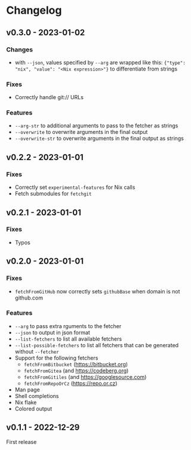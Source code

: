 # Changelog

## v0.3.0 - 2023-01-02

### Changes

- with `--json`, values specified by `--arg` are wrapped like this: `{"type": "nix", "value": "<Nix expression>"}` to differentiate from strings

### Fixes

- Correctly handle git:// URLs

### Features

- `--arg-str` to additional arguments to pass to the fetcher as strings
- `--overwrite` to overwrite arguments in the final output
- `--overwrite-str` to overwrite arguments in the final output as strings

## v0.2.2 - 2023-01-01

### Fixes

- Correctly set `experimental-features` for Nix calls
- Fetch submodules for `fetchgit`

## v0.2.1 - 2023-01-01

### Fixes

- Typos

## v0.2.0 - 2023-01-01

### Fixes

- `fetchFromGitHub` now correctly sets `githubBase` when domain is not github.com

### Features

- `--arg` to pass extra rguments to the fetcher
- `--json` to output in json format
- `--list-fetchers` to list all available fetchers
- `--list-possible-fetchers` to list all fetchers that can be generated without `--fetcher`
- Support for the following fetchers
  - `fetchFromBitbucket` (<https://bitbucket.org>)
  - `fetchFromGitea` (and <https://codeberg.org>)
  - `fetchFromGitiles` (and <https://googlesource.com>)
  - `fetchFromRepoOrCz` (<https://repo.or.cz>)
- Man page
- Shell completions
- Nix flake
- Colored output

## v0.1.1 - 2022-12-29

First release
